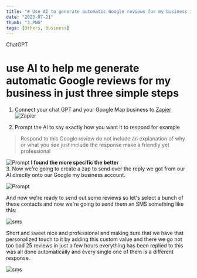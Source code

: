 ```yaml
---
title: "# Use AI to generate automatic Google reviews for my business in just three simple steps"
date: "2023-07-21"
thumb: "3.PNG"
tags: [Others, Business]
---
```


ChatGPT
# use AI to help me generate automatic Google reviews for my business in just three simple steps 

1. Connect your chat GPT and your Google Map business to [Zapier](https://zapier.com/apps/google-my-business/integrations/chatgpt) 
![Zapier](/assets/img/1.PNG)

2. Prompt the AI to say exactly how you want it to respond for example 
> Respond to this Google review do not include an explanation of why or what you see just include the response make a friendly yet professional 

![Prompt](/assets/img/2.PNG)
**I found the more specific the better**  
3. Now we're going to create a zap to send over the reply we got from our AI directly onto our Google my business account.

![Prompt](/assets/img/2.PNG)

And now we're ready to send out some reviews so let's select a bunch of these contacts and now we're going to send them an SMS something like this:

![sms](/assets/img/sms.PNG)

Short and sweet nice and professional and making sure that we have that personalized touch to it by adding this custom value and there we go not too bad 25 reviews in just a few hours everything has been replied to this was all done automatically and every single one of them is a different response.

![sms](/assets/img/review.PNG)